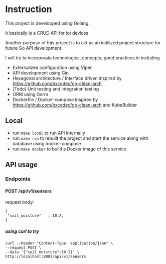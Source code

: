 # Instruction

This project is developped using Golang.

It basically is a CRUD API for iot devices.

Another purpose of this project is to act as an initilized project structure for future Go API development.

I will try to incorporate technologies, concepts, good practices in including

- Externalized configuration using Viper
- API development using Gin
- Hexagonal architecture / Interface driven inspired by https://github.com/bxcodec/go-clean-arch
- [Todo] Unit testing and integration testing
- ORM using Gorm
- Dockerfile / Docker-compose inspired by https://github.com/bxcodec/go-clean-arch and KubeBuilder


## Local

- run `make local` to run API internally
- run `make run` to rebuilt the project and start the service along with database using docker-compose
- run `make docker` to build a Docker image of this service

## API usage

### Endpoints

#### POST /api/v1/sensors

request body:

```
{
 "soil_moisture"   : 10.2,
}
```

##### using curl to try

```
curl --header "Content-Type: application/json" \ 
--request POST \
--data '{"soil_moisture":10.2}' \
http://localhost:8082/api/v1/sensors
```